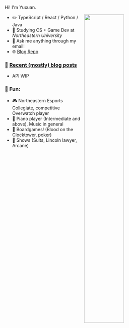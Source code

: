 Hi! I'm Yuxuan.

<picture>
    <source media="(prefers-color-scheme: dark)" srcset="https://github-readme-stats-ouuan.vercel.app/api?username=yuxuan-steve-han&theme=dark&show_icons=true">
    <img align="right" width="50%" src="https://github-readme-stats-ouuan.vercel.app/api?username=yuxuan-steve-han&show_icons=true">
</picture>

-   :pencil2: TypeScript / React / Python / Java
-   :seedling: Studying CS + Game Dev at *Northeastern University*
-   :thought_balloon: Ask me anything through my email!
-   :globe_with_meridians: [Blog Repo](https://www.linkedin.com/in/yuxuan-steve-han/)
  
### :pencil: [Recent (mostly) blog posts](https://ilikechicken.me/)

- API WIP

### :basketball: Fun:

- 🎮 Northeastern Esports Collegiate, competitive Overwatch player
- :musical_keyboard: Piano player (Intermediate and above), Music in general
- 🎲 Boardgames! (Blood on the Clocktower, poker)
- 🎥 Shows (Suits, Lincoln lawyer, Arcane)
